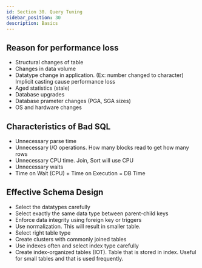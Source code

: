 ```yaml
---
id: Section 30. Query Tuning
sidebar_position: 30
description: Basics
---
```


## Reason for performance loss

- Structural changes of table
- Changes in data volume
- Datatype change in application. (Ex: number changed to character) Implicit casting cause performance loss
- Aged statistics (stale)
- Database upgrades
- Database prameter changes (PGA, SGA sizes)
- OS and hardware changes

## Characteristics of Bad SQL

- Unnecessary parse time
- Unnecessary I/O operations. How many blocks read to get how many rows
- Unnecessary CPU time. Join, Sort will use CPU
- Unnecessary waits
- Time on Wait (CPU) + Time on Execution = DB Time

## Effective Schema Design

- Select the datatypes carefully
- Select exactly the same data type between parent-child keys
- Enforce data integrity using foreign key or triggers
- Use normalization. This will result in smaller table.
- Select right table type
- Create clusters with commonly joined tables
- Use indexes often and select index type carefully
- Create index-organized tables (IOT). Table that is stored in index. Useful for small tables and that is used frequently.
